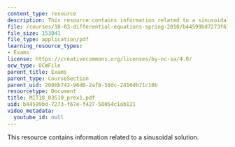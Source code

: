 ```yaml
---
content_type: resource
description: This resource contains information related to a sinusoidal solution.
file: /courses/18-03-differential-equations-spring-2010/b44599bd7273f67ef42750054c1ab121_MIT18_03S10_prex1.pdf
file_size: 153041
file_type: application/pdf
learning_resource_types:
- Exams
license: https://creativecommons.org/licenses/by-nc-sa/4.0/
ocw_type: OCWFile
parent_title: Exams
parent_type: CourseSection
parent_uid: 2086b742-96d0-2af8-58dc-2416db71c10b
resourcetype: Document
title: MIT18_03S10_prex1.pdf
uid: b44599bd-7273-f67e-f427-50054c1ab121
video_metadata:
  youtube_id: null
---
```

This resource contains information related to a sinusoidal solution.